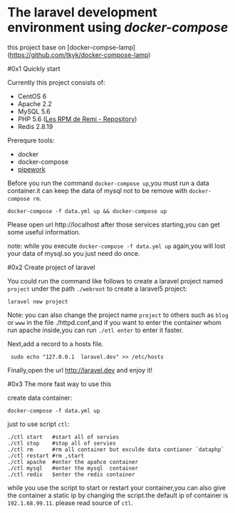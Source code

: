 # The laravel development environment using  *docker-compose*

this project base on [docker-compse-lamp] (https://github.com/tkyk/docker-compose-lamp)


#0x1 Quickly start

Currently this project consists of:

- CentOS 6
- Apache 2.2
- MySQL 5.6
- PHP 5.6 ([Les RPM de Remi - Repository](http://rpms.famillecollet.com/))
- Redis 2.8.19

Prerequre tools:

- docker
- docker-compose
- [pipework](https://github.com/jpetazzo/pipework)

Before you run the command  `docker-compose up`,you must run a data container.it can keep the data of mysql not to be remove with `docker-compose rm`.

    docker-compose -f data.yml up && docker-compose up

Please open url http://localhost after those services starting,you can get some useful information.

note:
     while you execute `docker-compose -f data.yml up` again,you will lost your data of mysql.so you just need do once.
     

#0x2 Create project of laravel

You could run the command like follows to create a laravel project named `project` under the path `./webroot` to create a laravel5 project:

    laravel new project

Note: you can also change the project name `project` to others such as `blog` or `www` in the file ./httpd.conf,and if you want to enter the container whom run apache inside,you can run `./etl enter` to enter it faster.

Next,add a record to a hosts file.

     sudo echo "127.0.0.1  laravel.dev" >> /etc/hosts


Finally,open the url http://laravel.dev and enjoy it!

#0x3 The more fast way to use this

create data container:

    docker-compose -f data.yml up

just to use script `ctl`:
	
    ./ctl start   #start all of servies
    ./ctl stop    #stop all of servies
    ./ctl rm      #rm all container but exculde data contianer `dataphp`
    ./ctl restart #rm ,start
    ./ctl apache  #enter the apahce container
    ./ctl mysql   #enter the mysql  container
    ./ctl redis   $enter the redis container

while you use the script to start or restart your container,you can also give the container a static ip by changing the script.the default ip of container is `192.1.68.99.11`. please read source of `ctl`.
